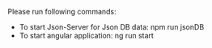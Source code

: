 Please run following commands:
- To start Json-Server for Json DB data: npm run jsonDB
- To start angular application: ng run start
